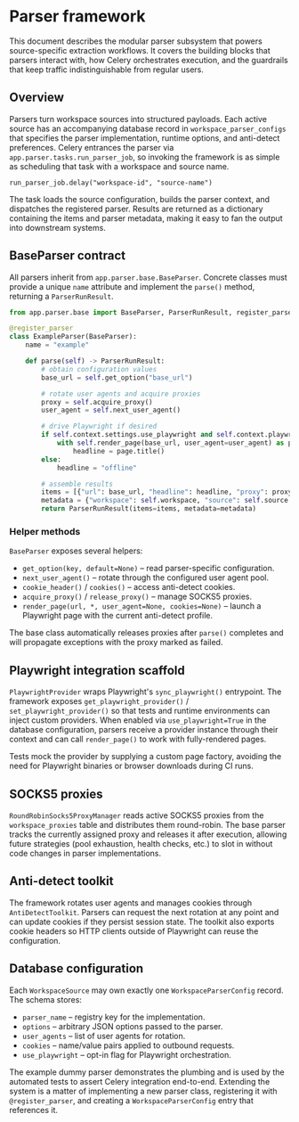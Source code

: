 # Parser framework

This document describes the modular parser subsystem that powers source-specific
extraction workflows. It covers the building blocks that parsers interact with,
how Celery orchestrates execution, and the guardrails that keep traffic
indistinguishable from regular users.

## Overview

Parsers turn workspace sources into structured payloads. Each active source has
an accompanying database record in `workspace_parser_configs` that specifies the
parser implementation, runtime options, and anti-detect preferences. Celery
entrances the parser via `app.parser.tasks.run_parser_job`, so invoking the
framework is as simple as scheduling that task with a workspace and source name.

```
run_parser_job.delay("workspace-id", "source-name")
```

The task loads the source configuration, builds the parser context, and dispatches
the registered parser. Results are returned as a dictionary containing the items
and parser metadata, making it easy to fan the output into downstream systems.

## BaseParser contract

All parsers inherit from `app.parser.base.BaseParser`. Concrete classes must
provide a unique `name` attribute and implement the `parse()` method, returning a
`ParserRunResult`.

```python
from app.parser.base import BaseParser, ParserRunResult, register_parser

@register_parser
class ExampleParser(BaseParser):
    name = "example"

    def parse(self) -> ParserRunResult:
        # obtain configuration values
        base_url = self.get_option("base_url")

        # rotate user agents and acquire proxies
        proxy = self.acquire_proxy()
        user_agent = self.next_user_agent()

        # drive Playwright if desired
        if self.context.settings.use_playwright and self.context.playwright:
            with self.render_page(base_url, user_agent=user_agent) as page:
                headline = page.title()
        else:
            headline = "offline"

        # assemble results
        items = [{"url": base_url, "headline": headline, "proxy": proxy}]
        metadata = {"workspace": self.workspace, "source": self.source.name}
        return ParserRunResult(items=items, metadata=metadata)
```

### Helper methods

`BaseParser` exposes several helpers:

- `get_option(key, default=None)` – read parser-specific configuration.
- `next_user_agent()` – rotate through the configured user agent pool.
- `cookie_header()` / `cookies()` – access anti-detect cookies.
- `acquire_proxy()` / `release_proxy()` – manage SOCKS5 proxies.
- `render_page(url, *, user_agent=None, cookies=None)` – launch a Playwright
  page with the current anti-detect profile.

The base class automatically releases proxies after `parse()` completes and will
propagate exceptions with the proxy marked as failed.

## Playwright integration scaffold

`PlaywrightProvider` wraps Playwright's `sync_playwright()` entrypoint. The
framework exposes `get_playwright_provider()` / `set_playwright_provider()` so
that tests and runtime environments can inject custom providers. When enabled
via `use_playwright=True` in the database configuration, parsers receive a
provider instance through their context and can call `render_page()` to work
with fully-rendered pages.

Tests mock the provider by supplying a custom page factory, avoiding the need for
Playwright binaries or browser downloads during CI runs.

## SOCKS5 proxies

`RoundRobinSocks5ProxyManager` reads active SOCKS5 proxies from the
`workspace_proxies` table and distributes them round-robin. The base parser
tracks the currently assigned proxy and releases it after execution, allowing
future strategies (pool exhaustion, health checks, etc.) to slot in without code
changes in parser implementations.

## Anti-detect toolkit

The framework rotates user agents and manages cookies through
`AntiDetectToolkit`. Parsers can request the next rotation at any point and can
update cookies if they persist session state. The toolkit also exports cookie
headers so HTTP clients outside of Playwright can reuse the configuration.

## Database configuration

Each `WorkspaceSource` may own exactly one `WorkspaceParserConfig` record. The
schema stores:

- `parser_name` – registry key for the implementation.
- `options` – arbitrary JSON options passed to the parser.
- `user_agents` – list of user agents for rotation.
- `cookies` – name/value pairs applied to outbound requests.
- `use_playwright` – opt-in flag for Playwright orchestration.

The example dummy parser demonstrates the plumbing and is used by the automated
tests to assert Celery integration end-to-end. Extending the system is a matter
of implementing a new parser class, registering it with `@register_parser`, and
creating a `WorkspaceParserConfig` entry that references it.
